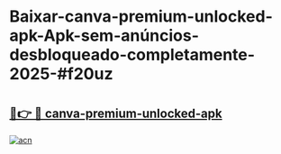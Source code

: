 # Baixar-canva-premium-unlocked-apk-Apk-sem-anúncios-desbloqueado-completamente-2025-#f20uz

# <h2><a href="https://ainizakaria.my?title=canva-premium-unlocked-apk&ref=24M">🔗👉 🔴 canva-premium-unlocked-apk</a></h2>

[![acn](https://github.com/user-attachments/assets/0f9c940e-d8b0-45ae-aac7-cd30a18b3e1c)](https://ainizakaria.my?title=canva-premium-unlocked-apk&ref=24M)

